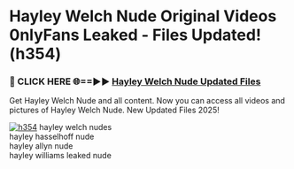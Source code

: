 # Hayley Welch Nude Original Videos 0nlyFans Leaked - Files Updated! (h354)

<h3>🔴 CLICK HERE 🌐==►► <a href="https://tinyurl.com/yc6ubb5a" rel="nofollow">Hayley Welch Nude Updated Files</a></h3>

Get Hayley Welch Nude and all content. Now you can access all videos and pictures of Hayley Welch Nude. New Updated Files 2025!

[![h354](https://i.imgur.com/7eu0CRL.gif)](https://tinyurl.com/yc6ubb5a)
hayley welch nudes<br>
hayley hasselhoff nude<br>
hayley allyn nude<br>
hayley williams leaked nude
